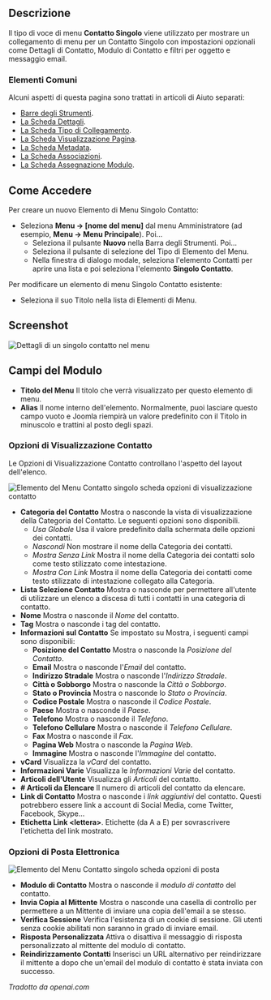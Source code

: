 <!-- Filename: Help4.x:Menu_Item:_Single_Contact / Display title: Contatto singolo -->

## Descrizione

Il tipo di voce di menu **Contatto Singolo** viene utilizzato per mostrare un collegamento di menu per un Contatto Singolo con impostazioni opzionali come Dettagli di Contatto, Modulo di Contatto e filtri per oggetto e messaggio email.

### Elementi Comuni

Alcuni aspetti di questa pagina sono trattati in articoli di Aiuto separati:

* [Barre degli Strumenti](jdocmanual?article=help/common-elements/toolbars).
* [La Scheda Dettagli](jdocmanual?article=help/menu-items-common/menu-item-details).
* [La Scheda Tipo di Collegamento](jdocmanual?article=help/menu-items-common/menu-item-link-type).
* [La Scheda Visualizzazione Pagina](jdocmanual?article=help/menu-items-common/menu-item-page-display).
* [La Scheda Metadata](jdocmanual?article=help/menu-items-common/menu-item-metadata).
* [La Scheda Associazioni](jdocmanual?article=help/common-elements/edit-associations).
* [La Scheda Assegnazione Modulo](jdocmanual?article=help/menu-items-common/menu-item-module-assignment).

## Come Accedere

Per creare un nuovo Elemento di Menu Singolo Contatto:

- Seleziona **Menu → \[nome del menu\]** dal menu Amministratore
  (ad esempio, **Menu → Menu Principale**). Poi...
  - Seleziona il pulsante **Nuovo** nella Barra degli Strumenti. Poi...
  - Seleziona il pulsante di selezione del Tipo di Elemento del Menu.
  - Nella finestra di dialogo modale, seleziona l'elemento Contatti per aprire una lista e poi
    seleziona l'elemento **Singolo Contatto**.

Per modificare un elemento di menu Singolo Contatto esistente:

- Seleziona il suo Titolo nella lista di Elementi di Menu.

## Screenshot

![Dettagli di un singolo contatto nel menu](../../../it/images/menu-items/contacts-single-contact-details-tab.png)

## Campi del Modulo

- **Titolo del Menu** Il titolo che verrà visualizzato per questo elemento di menu.
- **Alias** Il nome interno dell'elemento. Normalmente, puoi lasciare questo
  campo vuoto e Joomla riempirà un valore predefinito con il Titolo in minuscolo e
  trattini al posto degli spazi.

### Opzioni di Visualizzazione Contatto

Le Opzioni di Visualizzazione Contatto controllano l'aspetto del layout dell'elenco.

![Elemento del Menu Contatto singolo scheda opzioni di visualizzazione contatto](../../../it/images/menu-items/contacts-single-contact-contact-display-options-tab.png)

- **Categoria del Contatto** Mostra o nasconde la vista di visualizzazione della Categoria del Contatto.
    Le seguenti opzioni sono disponibili.
    - *Usa Globale* Usa il valore predefinito dalla schermata delle opzioni dei contatti.
    - *Nascondi* Non mostrare il nome della Categoria dei contatti.
    - *Mostra Senza Link* Mostra il nome della Categoria dei contatti solo come testo stilizzato
      come intestazione.
    - *Mostra Con Link* Mostra il nome della Categoria dei contatti come testo stilizzato
      di intestazione collegato alla Categoria.
- **Lista Selezione Contatto** Mostra o nasconde per permettere all'utente di utilizzare un elenco a discesa
  di tutti i contatti in una categoria di contatto.
- **Nome** Mostra o nasconde il *Nome* del contatto.
- **Tag** Mostra o nasconde i tag del contatto.
- **Informazioni sul Contatto** Se impostato su Mostra, i seguenti campi sono disponibili:
  - **Posizione del Contatto** Mostra o nasconde la *Posizione del Contatto*.
  - **Email** Mostra o nasconde l'*Email* del contatto.
  - **Indirizzo Stradale** Mostra o nasconde l'*Indirizzo Stradale*.
  - **Città o Sobborgo** Mostra o nasconde la *Città o Sobborgo*.
  - **Stato o Provincia** Mostra o nasconde lo *Stato o Provincia*.
  - **Codice Postale** Mostra o nasconde il *Codice Postale*.
  - **Paese** Mostra o nasconde il *Paese*.
  - **Telefono** Mostra o nasconde il *Telefono*.
  - **Telefono Cellulare** Mostra o nasconde il *Telefono Cellulare*.
  - **Fax** Mostra o nasconde il *Fax*.
  - **Pagina Web** Mostra o nasconde la *Pagina Web*.
  - **Immagine** Mostra o nasconde l'*Immagine* del contatto.
- **vCard** Visualizza la *vCard* del contatto.
- **Informazioni Varie** Visualizza le *Informazioni Varie* del contatto.
- **Articoli dell'Utente** Visualizza gli *Articoli* del contatto.
- **\# Articoli da Elencare** Il numero di articoli del contatto da elencare.
- **Link di Contatto** Mostra o nasconde i *link aggiuntivi* del contatto. Questi potrebbero
  essere link a account di Social Media, come Twitter, Facebook, Skype...
- **Etichetta Link \<lettera\>**. Etichette (da A a E) per sovrascrivere
  l'etichetta del link mostrato.

### Opzioni di Posta Elettronica

![Elemento del Menu Contatto singolo scheda opzioni di posta](../../../it/images/menu-items/contacts-single-contact-mail-options-tab.png)

- **Modulo di Contatto** Mostra o nasconde il *modulo di contatto* del contatto.
- **Invia Copia al Mittente** Mostra o nasconde una casella
  di controllo per permettere a un Mittente di inviare una copia dell'email a se stesso.
- **Verifica Sessione** Verifica l'esistenza di un cookie di sessione. Gli utenti senza
  cookie abilitati non saranno in grado di inviare email.
- **Risposta Personalizzata** Attiva o disattiva il messaggio di risposta personalizzato al
  mittente del modulo di contatto.
- **Reindirizzamento Contatti** Inserisci un URL alternativo per reindirizzare il mittente a
  dopo che un'email del modulo di contatto è stata inviata con successo.

*Tradotto da openai.com*


